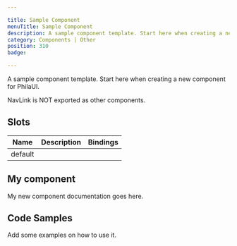 ```yaml
---

title: Sample Component
menuTitle: Sample Component
description: A sample component template. Start here when creating a new component for PhilaUI.
category: Components | Other
position: 310
badge:

---
```


A sample component template. Start here when creating a new component for PhilaUI.

<alert type="warning">NavLink is NOT exported as other components. </alert>

## Slots

| Name    | Description | Bindings |
| ------- | ----------- | -------- |
| default |             |          |

## My component

My new component documentation goes here.

## Code Samples

Add some examples on how to use it.
